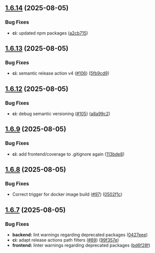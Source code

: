 ## [1.6.14](https://github.com/homa8511/turnier-app/compare/v1.6.13...v1.6.14) (2025-08-05)


### Bug Fixes

* **ci:** updated npm packages ([a2cb715](https://github.com/homa8511/turnier-app/commit/a2cb7156d342f2e37c18972a27f020d5153b2bd8))

## [1.6.13](https://github.com/homa8511/turnier-app/compare/v1.6.12...v1.6.13) (2025-08-05)


### Bug Fixes

* **ci:** semantic release action v4 ([#106](https://github.com/homa8511/turnier-app/issues/106)) ([5fb9cd9](https://github.com/homa8511/turnier-app/commit/5fb9cd94fef298751cff2b21734b86fe8a531683))

## [1.6.12](https://github.com/homa8511/turnier-app/compare/v1.6.11...v1.6.12) (2025-08-05)


### Bug Fixes

* **ci:** debug semantic versioning ([#105](https://github.com/homa8511/turnier-app/issues/105)) ([a8a99c2](https://github.com/homa8511/turnier-app/commit/a8a99c2675a33639e10a19c81dd0f2b5cd86a359))

## [1.6.9](https://github.com/homa8511/turnier-app/compare/v1.6.8...v1.6.9) (2025-08-05)


### Bug Fixes

* **ci:** add frontend/coverage to .gitignore again ([113bde8](https://github.com/homa8511/turnier-app/commit/113bde8781779c6379a50097f5b524eb4e68f26b))

## [1.6.8](https://github.com/homa8511/turnier-app/compare/v1.6.7...v1.6.8) (2025-08-05)


### Bug Fixes

* Correct trigger for docker image build ([#97](https://github.com/homa8511/turnier-app/issues/97)) ([0502f1c](https://github.com/homa8511/turnier-app/commit/0502f1c2873882ea3d7282e12cb30e168ee1f356))

## [1.6.7](https://github.com/homa8511/turnier-app/compare/v1.6.6...v1.6.7) (2025-08-05)


### Bug Fixes

* **backend:** lint warnings regarding deprecated packages ([0427eee](https://github.com/homa8511/turnier-app/commit/0427eee4d0e9839d9d9e2948b0bb0e30c94b221b))
* **ci:** adapt release actions path filters ([#89](https://github.com/homa8511/turnier-app/issues/89)) ([99f357e](https://github.com/homa8511/turnier-app/commit/99f357e331939a55c43c6d4afccdd9a077f79f02))
* **frontend:** linter warnings regarding deprecated packages ([bd6f28f](https://github.com/homa8511/turnier-app/commit/bd6f28fb718c992daac2247073384365222a4162))
